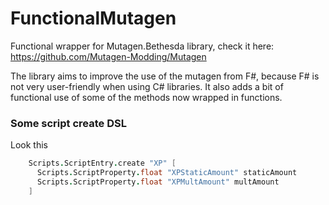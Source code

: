 # FunctionalMutagen

Functional wrapper for Mutagen.Bethesda library, check it here: https://github.com/Mutagen-Modding/Mutagen 

The library aims to improve the use of the mutagen from F#, because F# is not very user-friendly when using C# libraries. It also adds a bit of functional use of some of the methods now wrapped in functions.

###  Some script create DSL

Look this

```FSHarp
    Scripts.ScriptEntry.create "XP" [
      Scripts.ScriptProperty.float "XPStaticAmount" staticAmount
      Scripts.ScriptProperty.float "XPMultAmount" multAmount
    ]
```